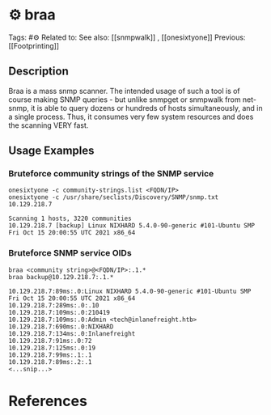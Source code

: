# ⚙️ braa

Tags: #⚙️
Related to:
See also: [[snmpwalk]] , [[onesixtyone]]
Previous: [[Footprinting]]

## Description

Braa is a mass snmp scanner. The intended usage of such a tool is of course making SNMP queries - but unlike snmpget or snmpwalk from net-snmp, it is able to query dozens or hundreds of hosts simultaneously, and in a single process. Thus, it consumes very few system resources and does the scanning VERY fast.

## Usage Examples

### Bruteforce community strings of the SNMP service

	onesixtyone -c community-strings.list <FQDN/IP>
	onesixtyone -c /usr/share/seclists/Discovery/SNMP/snmp.txt 10.129.218.7

```text
Scanning 1 hosts, 3220 communities
10.129.218.7 [backup] Linux NIXHARD 5.4.0-90-generic #101-Ubuntu SMP Fri Oct 15 20:00:55 UTC 2021 x86_64
```

### Bruteforce SNMP service OIDs

	braa <community string>@<FQDN/IP>:.1.*
	braa backup@10.129.218.7:.1.*

```text
10.129.218.7:89ms:.0:Linux NIXHARD 5.4.0-90-generic #101-Ubuntu SMP Fri Oct 15 20:00:55 UTC 2021 x86_64
10.129.218.7:289ms:.0:.10
10.129.218.7:109ms:.0:210419
10.129.218.7:109ms:.0:Admin <tech@inlanefreight.htb>
10.129.218.7:690ms:.0:NIXHARD
10.129.218.7:134ms:.0:Inlanefreight
10.129.218.7:91ms:.0:72
10.129.218.7:125ms:.0:19
10.129.218.7:99ms:.1:.1
10.129.218.7:89ms:.2:.1
<...snip...>
```

# References